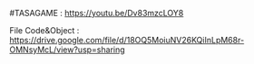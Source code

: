#TASAGAME : https://youtu.be/Dv83mzcLOY8

File Code&Object : https://drive.google.com/file/d/18OQ5MoiuNV26KQiInLpM68r-OMNsyMcL/view?usp=sharing
